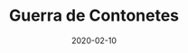 ---
template: SingleToy
title: Guerra de Contonetes
status: Featured / Published
date: '2020-02-10'
featuredImage: https://brincadeira.co/products/list_guerracontonete.png
price: R$300,00
excerpt: >-
  Segura peão!  
  
  
  A mais nova sensação dos eventos chegou para fazer muito sucesso. O Touro Mecânico é fabricado com a moderna tecnologia em brinquedos infláveis. Todo seu acabamento é rico em detalhes que o deixa ainda mais chamativo em qualquer evento que você realizar. Ele é uma opção diferenciada para seu evento com muita diversão.
categories:
  - category: Infláveis
meta:
  canonicalLink: ''
  description: O Touro Mecânico é fabricado com a moderna tecnologia em brinquedos infláveis.
  noindex: false
  title: Guerra de Contonetes
---